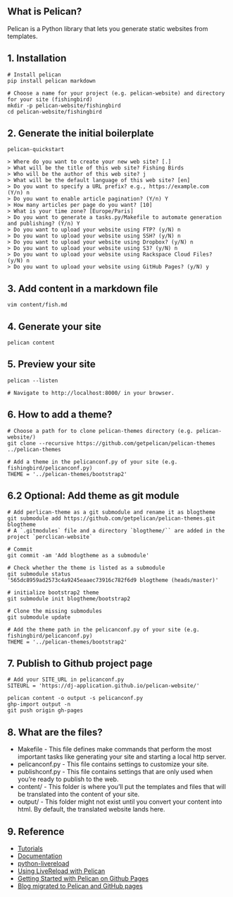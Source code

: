 ## What is Pelican?
Pelican is a Python library that lets you generate static websites from templates.

## 1. Installation
```
# Install pelican
pip install pelican markdown

# Choose a name for your project (e.g. pelican-website) and directory for your site (fishingbird)
mkdir -p pelican-website/fishingbird
cd pelican-website/fishingbird
```

## 2. Generate the initial boilerplate
```
pelican-quickstart

> Where do you want to create your new web site? [.]
> What will be the title of this web site? Fishing Birds
> Who will be the author of this web site? j
> What will be the default language of this web site? [en]
> Do you want to specify a URL prefix? e.g., https://example.com   (Y/n) n
> Do you want to enable article pagination? (Y/n) Y
> How many articles per page do you want? [10]
> What is your time zone? [Europe/Paris]
> Do you want to generate a tasks.py/Makefile to automate generation and publishing? (Y/n) Y
> Do you want to upload your website using FTP? (y/N) n
> Do you want to upload your website using SSH? (y/N) n
> Do you want to upload your website using Dropbox? (y/N) n
> Do you want to upload your website using S3? (y/N) n
> Do you want to upload your website using Rackspace Cloud Files? (y/N) n
> Do you want to upload your website using GitHub Pages? (y/N) y
```

## 3. Add content in a markdown file
```
vim content/fish.md
```

## 4. Generate your site
```
pelican content
```

## 5. Preview your site
```
pelican --listen

# Navigate to http://localhost:8000/ in your browser.
```

## 6. How to add a theme?
```
# Choose a path for to clone pelican-themes directory (e.g. pelican-website/)
git clone --recursive https://github.com/getpelican/pelican-themes ../pelican-themes

# Add a theme in the pelicanconf.py of your site (e.g. fishingbird/pelicanconf.py)
THEME = '../pelican-themes/bootstrap2'
```

## 6.2 Optional: Add theme as git module
```
# Add perlican-theme as a git submodule and rename it as blogtheme
git submodule add https://github.com/getpelican/pelican-themes.git blogtheme
# A `.gitmodules` file and a directory `blogtheme/`` are added in the project `perclican-website`

# Commit
git commit -am 'Add blogtheme as a submodule'

# Check whether the theme is listed as a submodule
git submodule status
'565dc8959ad2573c4a9245eaaec73916c782f6d9 blogtheme (heads/master)'

# initialize bootstrap2 theme
git submodule init blogtheme/bootstrap2

# Clone the missing submodules
git submodule update

# Add the theme path in the pelicanconf.py of your site (e.g. fishingbird/pelicanconf.py)
THEME = '../pelican-themes/bootstrap2'
```

## 7. Publish to Github project page
```
# Add your SITE_URL in pelicanconf.py
SITEURL = 'https://dj-application.github.io/pelican-website/'
```
```
pelican content -o output -s pelicanconf.py
ghp-import output -n
git push origin gh-pages
```

## 8. What are the files?

  * Makefile - This file defines make commands that perform the most important tasks like generating your site and starting a local http server.
  * pelicanconf.py - This file contains settings to customize your site.
  * publishconf.py - This file contains settings that are only used when you’re ready to publish to the web.
  * content/ - This folder is where you’ll put the templates and files that will be translated into the content of your site.
  * output/ - This folder might not exist until you convert your content into html. By default, the translated website lands here.



## 9. Reference
  * [Tutorials](https://github.com/getpelican/pelican/wiki/Tutorials)
  * [Documentation](https://docs.getpelican.com/en/stable/)
  * [python-livereload](https://github.com/lepture/python-livereload#script-example-sphinx)
  * [Using LiveReload with Pelican](https://merlijn.vandeen.nl/2015/pelican-livereload.html)
  * [Getting Started with Pelican on Github Pages](https://blog.justalfred.com/getting-started-with-pelican-on-github-pages.html)
  * [Blog migrated to Pelican and GitHub pages](https://dirtyhandscoding.github.io/posts/blog-migrated-to-pelican-and-github-pages.html)

